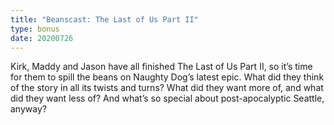 ```yaml
---
title: "Beanscast: The Last of Us Part II"
type: bonus
date: 20200726
---
```

Kirk, Maddy and Jason have all finished The Last of Us Part II, so it’s time for them to spill the beans on Naughty Dog’s latest epic. What did they think of the story in all its twists and turns? What did they want more of, and what did they want less of? And what’s so special about post-apocalyptic Seattle, anyway?